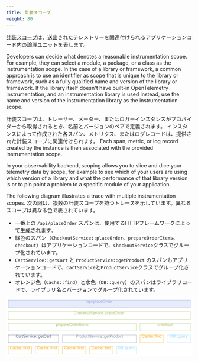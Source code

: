 ```yaml
---
title: 計装スコープ
weight: 80
---
```


[計装スコープ](/docs/specs/otel/common/instrumentation-scope/)は、送出されたテレメトリーを関連付けられるアプリケーションコード内の論理ユニットを表します。

Developers can decide what denotes a reasonable instrumentation scope. For
example, they can select a module, a package, or a class as the instrumentation
scope. In the case of a library or framework, a common approach is to use an
identifier as scope that is unique to the library or framework, such as a fully
qualified name and version of the library or framework. If the library itself
doesn't have built-in OpenTelemetry instrumentation, and an instrumentation
library is used instead, use the name and version of the instrumentation library
as the instrumentation scope.

計装スコープは、トレーサー、メーター、またはロガーインスタンスがプロバイダーから取得されるとき、名前とバージョンのペアで定義されます。
インスタンスによって作成された各スパン、メトリクス、またはログレコードは、提供された計装スコープに関連付けられます。 Each span, metric, or log
record created by the instance is then associated with the provided
instrumentation scope.

In your observability backend, scoping allows you to slice and dice your
telemetry data by scope, for example to see which of your users are using which
version of a library and what the performance of that library version is or to
pin point a problem to a specific module of your application.

The following diagram illustrates a trace with multiple instrumentation scopes.
次の図は、複数の計装スコープを持つトレースを示しています。異なるスコープは異なる色で表されています。

- 一番上の `/api/placeOrder` スパンは、使用するHTTPフレームワークによって生成されます。
- 緑色のスパン（`CheckoutService::placeOrder`、`prepareOrderItems`、`checkout`）はアプリケーションコードで、`CheckoutService`クラスでグループ化されています。
- `CartService::getCart` と `ProductService::getProduct` のスパンもアプリケーションコードで、`CartService`と`ProductService`クラスでグループ化されています。
- オレンジ色（`Cache::find`）と水色（`DB::query`）のスパンはライブラリコードで、ライブラリ名とバージョンでグループ化されています。

![この画像は、複数の計装スコープによるトレースを示しています。](spans-with-instrumentation-scope.svg)
